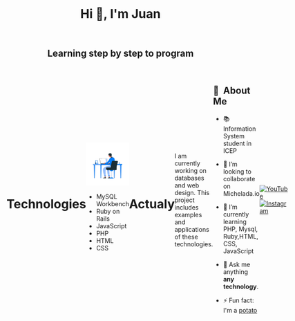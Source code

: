  <link rel="stylesheet" href="CSS/styls.css">


<!--h1 without bottom border-->
<div id="user-content-toc">
  <ul align="center">
    <summary><h1 style="display: inline-block">Hi 👋, I'm Juan</h1></summary>
  </ul>
  </div>



<div id="user-content-toc">
  <ul align="center">
    <summary><h2 style="display: inline-block">Learning step by step to  program</h2></summary>
  </ul>
  </div>

<div style="display: flex; justify-content: space-between; align-items: center;">
 <h1>Technologies</h1>
    <div class="container"><img src="img/intro.png" alt= "intro" width"100" height="100" aling="left" / >
        <div class="list">
            <ul>
                <li>MySQL Workbench</li>
                <li>Ruby on Rails</li>
                <li>JavaScript</li>
                <li>PHP</li>
                <li>HTML</li>
                <li>CSS</li>
            </ul>
        </div>
    </div>


<!-- Descriptions abut me --->

<h1>Actualy</h1>

<p>I am currently working on databases and web design. This project includes examples and applications of these technologies.<p>


<br />

<div>

  ## 🧭 &nbsp;About Me

  - 📚 Information System student in ICEP
  <!-- - 🔭 I'm currently working on <a href="#">MyJob</a> -->

  - 👯 I’m looking to collaborate on Michelada.io

  - 🌱  I’m currently learning PHP, Mysql, Ruby,HTML, CSS, JavaScript

  - 💬  Ask me anything **any technology**.

  - ⚡ Fun fact: I'm a <a href="https://en.wikipedia.org/wiki/Potato">potato</a>

  <br>
  

</div>

<!-- end descriptions -->


<p>
  <a href="https://www.youtube.com/@DevCode25" target="_blank">
    <img src="https://img.icons8.com/color/48/000000/youtube-play.png" alt="YouTube" style="width: 40px; height: 40px;">
  </a>
  <a href="https://www.instagram.com/juan_nbx0/" target="_blank">
    <img src="https://img.icons8.com/color/48/000000/instagram-new.png" alt="Instagram" style="width: 40px; height: 40px;">
  </a>
</p>


